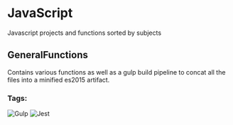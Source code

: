 # JavaScript
Javascript projects and functions sorted by subjects 


## GeneralFunctions
Contains various functions as well as a gulp build pipeline to concat all the files into a minified es2015 artifact.

### Tags:
![Gulp](https://img.shields.io/badge/-Gulp-333333?style=flat&logo=Gulp)
![Jest](https://img.shields.io/badge/-Jest-333333?style=flat&logo=Jest)
